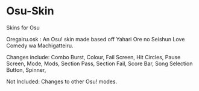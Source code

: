 # Osu-Skin
Skins for Osu 

Oregairu.osk : An Osu! skin made based off Yahari Ore no Seishun Love Comedy wa Machigatteiru.

Changes include:
  Combo Burst, 
  Colour, 
  Fail Screen, 
  Hit Circles, 
  Pause Screen, 
  Mode, 
  Mods, 
  Section Pass, 
  Section Fail, 
  Score Bar, 
  Song Selection Button, 
  Spinner, 

Not Included:
  Changes to other Osu! modes.
